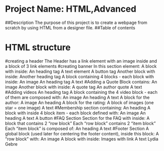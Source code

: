 # Project Name: HTML,Advanced

##Description The purpose of this project is to create a webpage from scratch by using HTML from a designer file.
##Table of contents

# HTML structure
#creating a header The Header has a link element with an image inside and a block of 3 link elements
#creating banner In this section element:
A block with inside: An heading tag A text element A button tag Another block with inside: Another heading tag A block containing 4 blocks - each block with inside: An image An heading tag A text
#Adding a Quote
Block contains: An image
Another block with inside: A quote tag An author quote A text
#Adding videos An heading tag A block containing the 4 video block - each of them are composed with: An image An heading A text A block for the author: A image An heading A block for the rating: A block of images (one star = one image) A text
#Membership section containing:
An heading A block with inside 4 block item - each block defined with: An image An heading A text A button
#FAQ Section Section for the FAQ with inside:
A block that contains 2 “row block” Each “row block” contains 2 “item block” Each “item block” is composed of: An heading A text
#Footer Section A global block (used later for centering the footer content), inside this block: A “row block” with: An image A block with inside: Images with link A text
Lydia Gebre